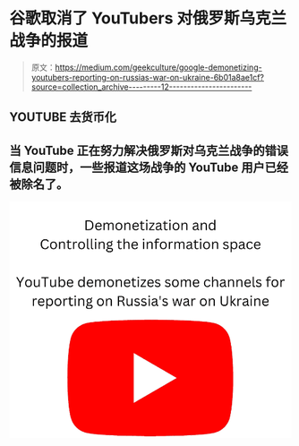 # 谷歌取消了 YouTubers 对俄罗斯乌克兰战争的报道

> 原文：<https://medium.com/geekculture/google-demonetizing-youtubers-reporting-on-russias-war-on-ukraine-6b01a8ae1cf?source=collection_archive---------12----------------------->

## YOUTUBE 去货币化

## 当 YouTube 正在努力解决俄罗斯对乌克兰战争的错误信息问题时，一些报道这场战争的 YouTube 用户已经被除名了。

![](img/29528b04082b0360e45fe524c6cdd08e.png)